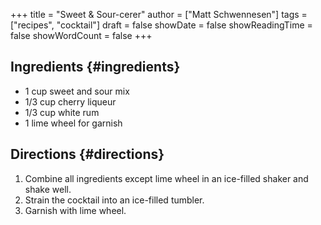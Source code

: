 +++
title = "Sweet & Sour-cerer"
author = ["Matt Schwennesen"]
tags = ["recipes", "cocktail"]
draft = false
showDate = false
showReadingTime = false
showWordCount = false
+++

## Ingredients {#ingredients}

-   1 cup sweet and sour mix
-   1/3 cup cherry liqueur
-   1/3 cup white rum
-   1 lime wheel for garnish


## Directions {#directions}

1.  Combine all ingredients except lime wheel in an ice-filled shaker and shake
    well.
2.  Strain the cocktail into an ice-filled tumbler.
3.  Garnish with lime wheel.
